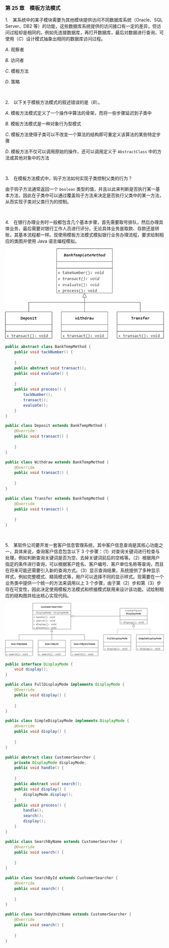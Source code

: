 ### 第 25 章　模板方法模式
1.　某系统中的某子模块需要为其他模块提供访问不同数据库系统（Oracle、SQL Server、DB2 等）的功能，这些数据库系统提供的访问接口有一定的差异，但访问过程却是相同的。例如先连接数据库，再打开数据库，最后对数据进行查询，可使用（$C$）设计模式抽象出相同的数据库访问过程。

$A.$ 观察者

$B.$ 访问者

$C.$ 模板方法

$D.$ 策略

<br/>

2.　以下关于模板方法模式的叙述错误的是（$B$）。

$A.$ 模板方法模式定义了一个操作中算法的骨架，而将一些步骤延迟到子类中

$B.$ 模板方法模式是一种对象行为型模式

$C.$ 模板方法使得子类可以不改变一个算法的结构即可重定义该算法的某些特定步骤

$D.$ 模板方法不仅可以调用原始的操作，还可以调用定义于 `AbstractClass` 中的方法或其他对象中的方法

<br/>

3.　在模板方法模式中，钩子方法如何实现子类控制父类的行为？

由于钩子方法通常返回一个 `boolean` 类型的值，并且以此来判断是否执行某一基本方法，因此在子类中可以通过覆盖钩子方法来决定是否执行父类中的某一方法，从而实现子类对父类行为的控制。

<br/>

4.　在银行办理业务时一般都包含几个基本步骤，首先需要取号排队，然后办理具体业务，最后需要对银行工作人员进行评分。无论具体业务是取款、存款还是转账，其基本流程都一样。现使用模板方法模式模拟银行业务办理流程，要求绘制相应的类图并使用 Java 语言编程模拟。

![](./img/img1.png)

```Java
public abstract class BankTempMethod {
    public void tackNumber() {

    }
    public abstract void transact();
    public void evaluate() {

    }
    public void process() {
        tackNumber();
        transact();
        evaluate();
    }
}
```

```Java
public class Deposit extends BankTempMethod {
    @Override
    public void transact() {

    }
}
```

```Java
public class Withdraw extends BankTempMethod {
    @Override
    public void transact() {

    }
}
```

```Java
public class Transfer extends BankTempMethod {
    @Override
    public void transact() {

    }
}
```

<br/>

5.　某软件公司要开发一套客户信息管理系统，其中客户信息查询是其核心功能之一，具体来说，查询客户信息包含以下 3 个步骤：（1）对查询关键词进行检查与处理，例如判断查询关键词是否为空、去掉关键词前后的空格等。（2）根据用户指定的条件进行查询，可以根据客户姓名、客户编号、客户单位名称等查询，而且在将来可能还需要引入新的查询方式。（3）显示查询结果，系统提供了多种显示样式，例如完整模式、精简模式等，用户可以选择不同的显示样式。现需要在一个业务类中提供一个统一的方法来调用以上 3 个步骤，由于第（2）步和第（3）步存在可变性，因此决定使用模板方法模式和桥接模式联用来设计该功能。试绘制相应的结构图并给出核心实现代码。

![](./img/img2.png)

```Java
public interface DisplayMode {
    void display();
}
```

```Java
public class FullDisplayMode implements DisplayMode {
    @Override
    public void display() {

    }
}
```

```Java
public class SimpleDisplayMode implements DisplayMode {
    @Override
    public void display() {

    }
}
```

```Java
public abstract class CustomerSearcher {
    private DisplayMode displayMode;
    public void handle() {

    }
    public abstract void search();
    public void display() {
        displayMode.display();
    }
    public void process() {
        handle();
        search();
        display();
    }
}
```

```Java
public class SearchByName extends CustomerSearcher {
    @Override
    public void search() {

    }
}
```

```Java
public class SearchById extends CustomerSearcher {
    @Override
    public void search() {

    }
}
```

```Java
public class SearchByUnitName extends CustomerSearcher {
    @Override
    public void search() {

    }
}
```